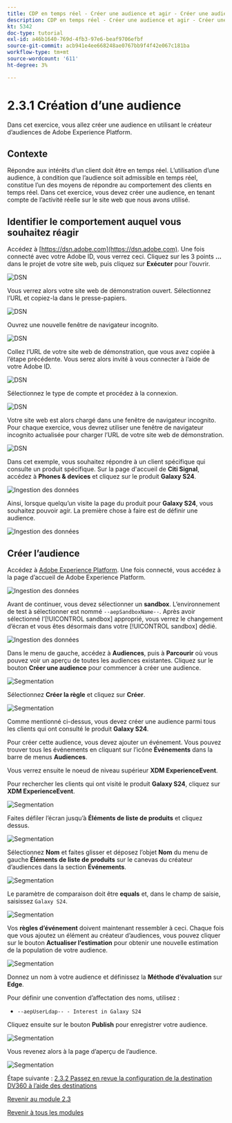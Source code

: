 ```yaml
---
title: CDP en temps réel - Créer une audience et agir - Créer une audience
description: CDP en temps réel - Créer une audience et agir - Créer une audience
kt: 5342
doc-type: tutorial
exl-id: a46b1640-769d-4fb3-97e6-beaf9706efbf
source-git-commit: acb941e4ee668248ae0767bb9f4f42e067c181ba
workflow-type: tm+mt
source-wordcount: '611'
ht-degree: 3%

---
```


# 2.3.1 Création d’une audience

Dans cet exercice, vous allez créer une audience en utilisant le créateur d’audiences de Adobe Experience Platform.

## Contexte

Répondre aux intérêts d’un client doit être en temps réel. L’utilisation d’une audience, à condition que l’audience soit admissible en temps réel, constitue l’un des moyens de répondre au comportement des clients en temps réel. Dans cet exercice, vous devez créer une audience, en tenant compte de l’activité réelle sur le site web que nous avons utilisé.

## Identifier le comportement auquel vous souhaitez réagir

Accédez à [https://dsn.adobe.com](https://dsn.adobe.com). Une fois connecté avec votre Adobe ID, vous verrez ceci. Cliquez sur les 3 points **...** dans le projet de votre site web, puis cliquez sur **Exécuter** pour l’ouvrir.

![DSN](./../../datacollection/module1.1/images/web8.png)

Vous verrez alors votre site web de démonstration ouvert. Sélectionnez l’URL et copiez-la dans le presse-papiers.

![DSN](../../gettingstarted/gettingstarted/images/web3.png)

Ouvrez une nouvelle fenêtre de navigateur incognito.

![DSN](../../gettingstarted/gettingstarted/images/web4.png)

Collez l’URL de votre site web de démonstration, que vous avez copiée à l’étape précédente. Vous serez alors invité à vous connecter à l’aide de votre Adobe ID.

![DSN](../../gettingstarted/gettingstarted/images/web5.png)

Sélectionnez le type de compte et procédez à la connexion.

![DSN](../../gettingstarted/gettingstarted/images/web6.png)

Votre site web est alors chargé dans une fenêtre de navigateur incognito. Pour chaque exercice, vous devrez utiliser une fenêtre de navigateur incognito actualisée pour charger l’URL de votre site web de démonstration.

![DSN](../../gettingstarted/gettingstarted/images/web7.png)

Dans cet exemple, vous souhaitez répondre à un client spécifique qui consulte un produit spécifique.
Sur la page d&#39;accueil de **Citi Signal**, accédez à **Phones &amp; devices** et cliquez sur le produit **Galaxy S24**.

![Ingestion des données](./images/homegalaxy.png)

Ainsi, lorsque quelqu’un visite la page du produit pour **Galaxy S24**, vous souhaitez pouvoir agir. La première chose à faire est de définir une audience.

![Ingestion des données](./images/homegalaxy1.png)

## Créer l’audience

Accédez à [Adobe Experience Platform](https://experience.adobe.com/platform). Une fois connecté, vous accédez à la page d’accueil de Adobe Experience Platform.

![Ingestion des données](./../../../modules/datacollection/module1.2/images/home.png)

Avant de continuer, vous devez sélectionner un **sandbox**. L’environnement de test à sélectionner est nommé ``--aepSandboxName--``. Après avoir sélectionné l’[!UICONTROL sandbox] approprié, vous verrez le changement d’écran et vous êtes désormais dans votre [!UICONTROL sandbox] dédié.

![Ingestion des données](./../../../modules/datacollection/module1.2/images/sb1.png)

Dans le menu de gauche, accédez à **Audiences**, puis à **Parcourir** où vous pouvez voir un aperçu de toutes les audiences existantes. Cliquez sur le bouton **Créer une audience** pour commencer à créer une audience.

![Segmentation](./images/menuseg.png)

Sélectionnez **Créer la règle** et cliquez sur **Créer**.

![Segmentation](./images/menuseg1.png)

Comme mentionné ci-dessus, vous devez créer une audience parmi tous les clients qui ont consulté le produit **Galaxy S24**.

Pour créer cette audience, vous devez ajouter un événement. Vous pouvez trouver tous les événements en cliquant sur l’icône **Événements** dans la barre de menus **Audiences**.

Vous verrez ensuite le noeud de niveau supérieur **XDM ExperienceEvent**.

Pour rechercher les clients qui ont visité le produit **Galaxy S24**, cliquez sur **XDM ExperienceEvent**.

![Segmentation](./images/findee.png)

Faites défiler l’écran jusqu’à **Éléments de liste de produits** et cliquez dessus.

![Segmentation](./images/see.png)

Sélectionnez **Nom** et faites glisser et déposez l’objet **Nom** du menu de gauche **Éléments de liste de produits** sur le canevas du créateur d’audiences dans la section **Événements**.

![Segmentation](./images/eewebpdtlname1.png)

Le paramètre de comparaison doit être **equals** et, dans le champ de saisie, saisissez `Galaxy S24`.

![Segmentation](./images/pv.png)

Vos **règles d’événement** doivent maintenant ressembler à ceci. Chaque fois que vous ajoutez un élément au créateur d’audiences, vous pouvez cliquer sur le bouton **Actualiser l’estimation** pour obtenir une nouvelle estimation de la population de votre audience.

![Segmentation](./images/ldap4.png)

Donnez un nom à votre audience et définissez la **Méthode d’évaluation** sur **Edge**.

Pour définir une convention d’affectation des noms, utilisez :

- `--aepUserLdap-- - Interest in Galaxy S24`

Cliquez ensuite sur le bouton **Publish** pour enregistrer votre audience.

![Segmentation](./images/segmentname.png)

Vous revenez alors à la page d’aperçu de l’audience.

![Segmentation](./images/savedsegment.png)

Étape suivante : [2.3.2 Passez en revue la configuration de la destination DV360 à l’aide des destinations](./ex2.md)

[Revenir au module 2.3](./real-time-cdp-build-a-segment-take-action.md)

[Revenir à tous les modules](../../../overview.md)
